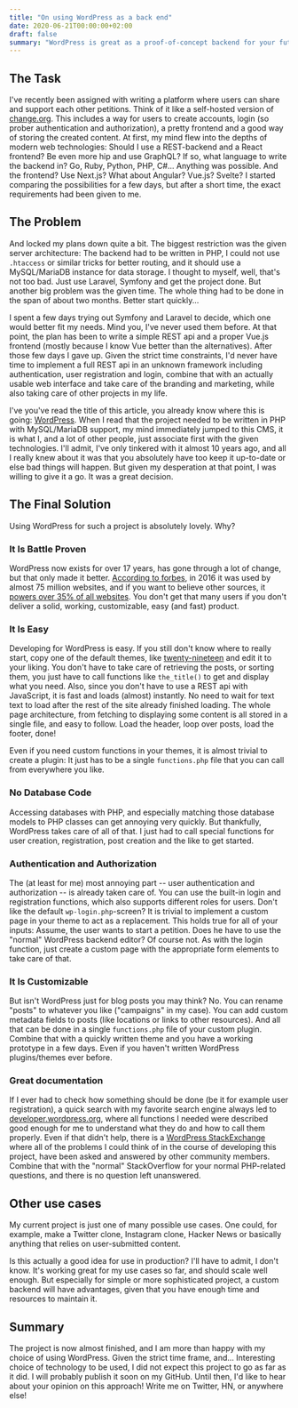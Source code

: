 ```yaml
---
title: "On using WordPress as a back end"
date: 2020-06-21T00:00:00+02:00
draft: false
summary: "WordPress is great as a proof-of-concept backend for your future web app. Let me tell you why."
---
```


## The Task

I've recently been assigned with writing a platform where users can share and support each other petitions. Think of it like a self-hosted version of [change.org](https://www.change.org/). This includes a way for users to create accounts, login (so prober authentication and authorization), a pretty frontend and a good way of storing the created content. At first, my mind flew into the depths of modern web technologies: Should I use a REST-backend and a React frontend? Be even more hip and use GraphQL? If so, what language to write the backend in? Go, Ruby, Python, PHP, C#... Anything was possible. And the frontend? Use Next.js? What about Angular? Vue.js? Svelte? I started comparing the possibilities for a few days, but after a short time, the exact requirements had been given to me.

## The Problem

And locked my plans down quite a bit. The biggest restriction was the given server architecture: The backend had to be written in PHP, I could not use ```.htaccess``` or similar tricks for better routing, and it should use a MySQL/MariaDB instance for data storage. I thought to myself, well, that's not too bad. Just use Laravel, Symfony and get the project done. But another big problem was the given time. The whole thing had to be done in the span of about two months. Better start quickly...

I spent a few days trying out Symfony and Laravel to decide, which one would better fit my needs. Mind you, I've never used them before. At that point, the plan has been to write a simple REST api and a proper Vue.js frontend (mostly because I know Vue better than the alternatives). After those few days I gave up. Given the strict time constraints, I'd never have time to implement a full REST api in an unknown framework including authentication, user registration and login, combine that with an actually usable web interface and take care of the branding and marketing, while also taking care of other projects in my life.

I've you've read the title of this article, you already know where this is going: [WordPress](https://wordpress.org/). When I read that the project needed to be written in PHP with MySQL/MariaDB support, my mind immediately jumped to this CMS, it is what I, and a lot of other people, just associate first with the given technologies. I'll admit, I've only tinkered with it almost 10 years ago, and all I really knew about it was that you absolutely have too keep it up-to-date or else bad things will happen. But given my desperation at that point, I was willing to give it a go. It was a great decision.

## The Final Solution

Using WordPress for such a project is absolutely lovely. Why?

### It Is Battle Proven

WordPress now exists for over 17 years, has gone through a lot of change, but that only made it better. [According to forbes](https://www.forbes.com/sites/montymunford/2016/12/22/how-wordpress-ate-the-internet-in-2016-and-the-world-in-2017/#1417a555199d), in 2016 it was used by almost 75 million websites, and if you want to believe other sources, it [powers over 35% of all websites](https://w3techs.com/technologies/details/cm-wordpress). You don't get that many users if you don't deliver a solid, working, customizable, easy (and fast) product.

### It Is Easy
Developing for WordPress is easy. If you still don't know where to really start, copy one of the default themes, like [twenty-nineteen](https://github.com/WordPress/twentynineteen) and edit it to your liking. You don't have to take care of retrieving the posts, or sorting them, you just have to call functions like ```the_title()``` to get and display what you need. Also, since you don't have to use a REST api with JavaScript, it is fast and loads (almost) instantly. No need to wait for text text to load after the rest of the site already finished loading. The whole page architecture, from fetching to displaying some content is all stored in a single file, and easy to follow. Load the header, loop over posts, load the footer, done!

Even if you need custom functions in your themes, it is almost trivial to create a plugin: It just has to be a single ```functions.php``` file that you can call from everywhere you like.

### No Database Code
Accessing databases with PHP, and especially matching those database models to PHP classes can get annoying very quickly. But thankfully, WordPress takes care of all of that. I just had to call special functions for user creation, registration, post creation and the like to get started.

### Authentication and Authorization
The (at least for me) most annoying part -- user authentication and authorization -- is already taken care of. You can use the built-in login and registration functions, which also supports different roles for users. Don't like the default ```wp-login.php```-screen? It is trivial to implement a custom page in your theme to act as a replacement. This holds true for all of your inputs: Assume, the user wants to start a petition. Does he have to use the "normal" WordPress backend editor? Of course not. As with the login function, just create a custom page with the appropriate form elements to take care of that.

### It Is Customizable
But isn't WordPress just for blog posts you may think? No. You can rename "posts" to whatever you like ("campaigns" in my case). You can add custom metadata fields to posts (like locations or links to other resources). And all that can be done in a single ```functions.php``` file of your custom plugin. Combine that with a quickly written theme and you have a working prototype in a few days. Even if you haven't written WordPress plugins/themes ever before.

### Great documentation
If I ever had to check how something should be done (be it for example user registration), a quick search with my favorite search engine always led to [developer.wordpress.org](https://developer.wordpress.org/), where all functions I needed were described good enough for me to understand what they do and how to call them properly. Even if that didn't help, there is a [WordPress StackExchange](https://wordpress.stackexchange.com/) where all of the problems I could think of in the course of developing this project, have been asked and answered by other community members. Combine that with the "normal" StackOverflow for your normal PHP-related questions, and there is no question left unanswered.

## Other use cases

My current project is just one of many possible use cases. One could, for example, make a Twitter clone, Instagram clone, Hacker News or basically anything that relies on user-submitted content.

Is this actually a good idea for use in production? I'll have to admit, I don't know. It's working great for my use cases so far, and should scale well enough. But especially for simple or more sophisticated project, a custom backend will have advantages, given that you have enough time and resources to maintain it.

## Summary

The project is now almost finished, and I am more than happy with my choice of using WordPress. Given the strict time frame, and... Interesting choice of technology to be used, I did not expect this project to go as far as it did. I will probably publish it soon on my GitHub. Until then, I'd like to hear about your opinion on this approach! Write me on Twitter, HN, or anywhere else!